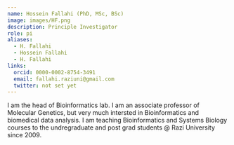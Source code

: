 ```yaml
---
name: Hossein Fallahi (PhD, MSc, BSc)
image: images/HF.png
description: Principle Investigator
role: pi
aliases:
  - H. Fallahi
  - Hossein Fallahi
  - H. Fallahi
links:
  orcid: 0000-0002-8754-3491
  email: fallahi.raziuni@gmail.com
  twitter: not set yet
---
```


I am the head of Bioinformatics lab. I am an associate professor of Molecular Genetics, but very much intersted in Bioinformatics and biomedical data analysis. I am teaching Bioinformatics and Systems Biology courses to the undregraduate and post grad students @ Razi University since 2009. 
